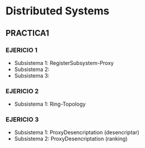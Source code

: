 # Distributed Systems

## PRACTICA1

### EJERICIO 1
* Subsistema 1: RegisterSubsystem-Proxy
* Subsistema 2:
* Subsistema 3:

### EJERICIO 2
* Subsistema 1: Ring-Topology

### EJERICIO 3
* Subsistema 1: ProxyDesencriptation (desencriptar)
* Subsistema 2: ProxyDesencriptation (ranking)
